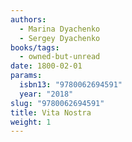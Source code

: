 ```yaml
---
authors:
  - Marina Dyachenko
  - Sergey Dyachenko
books/tags:
  - owned-but-unread
date: 1800-02-01
params:
  isbn13: "9780062694591"
  year: "2018"
slug: "9780062694591"
title: Vita Nostra
weight: 1
---
```


<!--more-->
